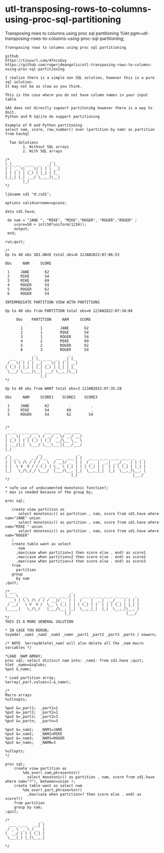 # utl-transposing-rows-to-columns-using-proc-sql-partitioning
Transposing rows to columns using proc sql partitioning 
    %let pgm=utl-transposing-rows-to-columns-using-proc-sql-partitioning;

    Transposing rows to columns using proc sql partitioning

    github
    https://tinyurl.com/47ncxbvy
    https://github.com/rogerjdeangelis/utl-transposing-rows-to-columns-using-proc-sql-partitioning

    I realize there is a simple non SQL solution, however this is a pure sql solution.
    It may not be as slow as you think.

    This is the case where you do not have column names in your input table

    SAS does not directly supoort partitonibg however there is a way to doit.
    Python and R Sqlite do support partitioning

    Example of R and Python partitoning
    select nam, score, row_number() over (partition by nam) as partition from havSql

      Two Solutions
            1. Without SQL arrays
            2. With SQL arrays

    /*                   _
    (_)_ __  _ __  _   _| |_
    | | `_ \| `_ \| | | | __|
    | | | | | |_) | |_| | |_
    |_|_| |_| .__/ \__,_|\__|
            |_|
    */

    libname sd1 "d:/sd1";

    options validvarname=upcase;

    data sd1.have;

     do nam = "JANE ", "MIKE", "MIKE","ROGER", "ROGER","ROGER" ;
        score=50 + int(50*uniform(1234));
        output;
     end;

    run;quit;

    /*
    Up to 40 obs SD1.HAVE total obs=6 12JAN2022:07:06:53

    Obs     NAM     SCORE

     1     JANE       62
     2     MIKE       54
     3     MIKE       69
     4     ROGER      54
     5     ROGER      62
     6     ROGER      54

    INTERMEDIATE PARTITION VIEW WITH PARTITIONS

    Up to 40 obs from PARTITION total obs=6 12JAN2022:07:34:04

         Obs    PARTITION     NAM     SCORE

           1        1        JANE       62
           2        1        MIKE       54
           3        1        ROGER      54
           4        2        MIKE       69
           5        2        ROGER      62
           6        3        ROGER      54
                 _               _
      ___  _   _| |_ _ __  _   _| |_
     / _ \| | | | __| `_ \| | | | __|
    | (_) | |_| | |_| |_) | |_| | |_
     \___/ \__,_|\__| .__/ \__,_|\__|
                    |_|
    */

    Up to 40 obs from WANT total obs=3 12JAN2022:07:35:28

    Obs     NAM     SCORE1    SCORE2    SCORE3

     1     JANE       62         .         .
     2     MIKE       54        69         .
     3     ROGER      54        62        54


    /*
     _ __  _ __ ___   ___ ___  ___ ___
    | `_ \| `__/ _ \ / __/ _ \/ __/ __|
    | |_) | | | (_) | (_|  __/\__ \__ \
    | .__/|_|  \___/ \___\___||___/___/
    |_|
     _             __                _
    / | __      __/ /__    ___  __ _| |   __ _ _ __ _ __ __ _ _   _
    | | \ \ /\ / / / _ \  / __|/ _` | |  / _` | `__| `__/ _` | | | |
    | |  \ V  V / / (_) | \__ \ (_| | | | (_| | |  | | | (_| | |_| |
    |_|   \_/\_/_/ \___/  |___/\__, |_|  \__,_|_|  |_|  \__,_|\__, |
                                  |_|                         |___/
    */

    * safe use of undocumented monotonic function?;
    * max is needed because of the group by;

    proc sql;

       create view partition as
          select monotonic() as partition , nam, score from sd1.have where nam="JANE" union
          select monotonic() as partition , nam, score from sd1.have where nam="MIKE " union
          select monotonic() as partition , nam, score from sd1.have where nam="ROGER"
       ;
       create table want as select
          nam
         ,max(case when partition=1 then score else . end) as score1
         ,max(case when partition=2 then score else . end) as score2
         ,max(case when partition=3 then score else . end) as score3
       from
         partition
       group
         by nam
    ;quit;

    /*___                         _
    |___ \  __      __  ___  __ _| |   __ _ _ __ _ __ __ _ _   _
      __) | \ \ /\ / / / __|/ _` | |  / _` | `__| `__/ _` | | | |
     / __/   \ V  V /  \__ \ (_| | | | (_| | |  | | | (_| | |_| |
    |_____|   \_/\_/   |___/\__, |_|  \__,_|_|  |_|  \__,_|\__, |
                               |_|                         |___/
    */
    THIS IS A MORE GENERAL SOLUTION

    * IN CASE YOU RERUN;
    %symdel _nam1 _nam2 _nam3 _namn _part1 _part2 _part3 _partn / nowarn;

    /* NOTE  %arraydelete(_nam) will also delete all the _nam macro variables */

    *LOAD _NAM ARRAY;
    proc sql; select distinct nam into: _nam1- from sd1.have ;quit;
    %let _namn=&sqlobs;
    %put &_namn;

    * Load partition array;
    %array(_part,values=1-&_namn);

    /*
    Macro arrays
    %utlnopts;

    %put &=_part1;  _part1=1
    %put &=_part2;  _part2=2
    %put &=_part3;  _part3=3
    %put &=_partn;  _partn=3

    %put &=_nam1;   _NAM1=JANE
    %put &=_nam2;   _NAM2=MIKE
    %put &=_nam3;   _NAM3=ROGER
    %put &=_namn;   _NAMN=3

    %utlopts;
    */

    proc sql;
        create view partition as
            %do_over(_nam,phrase=%str(
              select monotonic() as partition , nam, score from sd1.have where nam="?"), between=union );
        create table want as select nam
            %do_over(_part,phrase=%str(
              ,max(case when partition=? then score else . end) as score?))
        from partition
        group by nam;
    ;quit;

    /*              _
      ___ _ __   __| |
     / _ \ `_ \ / _` |
    |  __/ | | | (_| |
     \___|_| |_|\__,_|

    */
